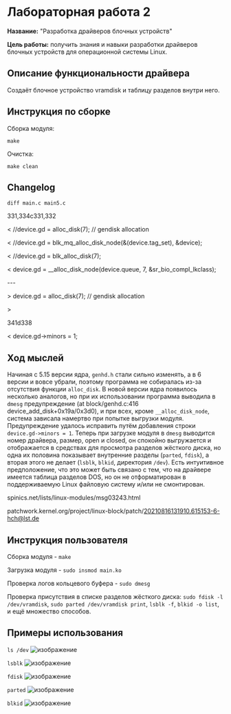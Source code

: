 # Лабораторная работа 2

**Название:** "Разработка драйверов блочных устройств"

**Цель работы:** получить знания и навыки разработки драйверов блочных
устройств для операционной системы Linux.

## Описание функциональности драйвера

Создаёт блочное устройство vramdisk и таблицу разделов внутри него.

## Инструкция по сборке

Сборка модуля:

```
make
```

Очистка:

```
make clean
```

## Changelog

```diff main.c main5.c```

331,334c331,332

<   //device.gd = alloc_disk(7); // gendisk allocation

<   //device.gd = blk_mq_alloc_disk_node(&(device.tag_set), &device);

<   //device.gd = blk_alloc_disk(7);

<   device.gd = __alloc_disk_node(device.queue, 7, &sr_bio_compl_lkclass);

\---

\>   device.gd = alloc_disk(7); // gendisk allocation

\> 

341d338

<   device.gd->minors = 1;

## Ход мыслей

Начиная с 5.15 версии ядра, ```genhd.h``` стали сильно изменять, а в 6 версии и вовсе убрали, поэтому программа не собиралась из-за отсутствия функции ```alloc_disk```. В новой версии ядра появилось несколько аналогов, но при их использовании программа выводила в ```dmesg``` предупреждение (at block/genhd.c:416 device_add_disk+0x19a/0x3d0), и при всех, кроме ```__alloc_disk_node```, система зависала намертво при попытке выгрузки модуля. Предупреждение удалось исправить путём добавления строки ```device.gd->minors = 1```. Теперь при загрузке модуля в ```dmesg``` выводится номер драйвера, размер, open и closed, он спокойно выгружается и отображается в средствах для просмотра разделов жёсткого диска, но одна их половина показывает внутренние разделы (```parted```, ```fdisk```), а вторая этого не делает (```lsblk```, ```blkid```, директория ```/dev```). Есть интуитивное предположение, что это может быть связано с тем, что на драйвере имеется таблица разделов DOS, но он не отформатирован в поддерживаемую Linux файловую систему и/или не смонтирован.

spinics.net/lists/linux-modules/msg03243.html

patchwork.kernel.org/project/linux-block/patch/20210816131910.615153-6-hch@lst.de

## Инструкция пользователя

Сборка модуля - ```make```

Загрузка модуля - ```sudo insmod main.ko```

Проверка логов кольцевого буфера - ```sudo dmesg```

Проверка присутствия в списке разделов жёсткого диска: ```sudo fdisk -l /dev/vramdisk```, ```sudo parted /dev/vramdisk print```, ```lsblk -f```, ```blkid -o list```, и ещё множество способов.

## Примеры использования

```ls /dev```
![изображение](https://user-images.githubusercontent.com/60853667/227528036-e866b6c7-dc38-4533-92b4-173d73d35272.png)

```lsblk```
![изображение](https://user-images.githubusercontent.com/60853667/227528845-1a9633c3-a564-434d-a8cc-408a60734b57.png)

```fdisk```
![изображение](https://user-images.githubusercontent.com/60853667/227524529-a2451307-132d-40fc-b1e1-5cad3ec21a0a.png)

```parted```
![изображение](https://user-images.githubusercontent.com/60853667/227524843-c11265e5-b67a-4153-ae8c-a95fb9841e0c.png)

```blkid```
![изображение](https://user-images.githubusercontent.com/60853667/227525661-3cca51ff-d4c6-4e86-9b5e-abcab0201854.png)
